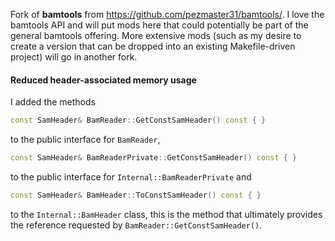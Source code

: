 Fork of **bamtools** from <https://github.com/pezmaster31/bamtools/>.  I love
the bamtools API and will put mods here that could potentially be part of the
general bamtools offering.  More extensive mods (such as my desire to create a
version that can be dropped into an existing Makefile-driven project) will go
in another fork.

#### Reduced header-associated memory usage

I added the methods
```c++
const SamHeader& BamReader::GetConstSamHeader() const { }
```
to the public interface for `BamReader`,
```c++
const SamHeader& BamReaderPrivate::GetConstSamHeader() const { }
```
to the public interface for `Internal::BamReaderPrivate` and
```c++
const SamHeader& BamHeader::ToConstSamHeader() const { }
```
to the `Internal::BamHeader` class, this is the method that ultimately provides
the reference requested by `BamReader::GetConstSamHeader()`.


